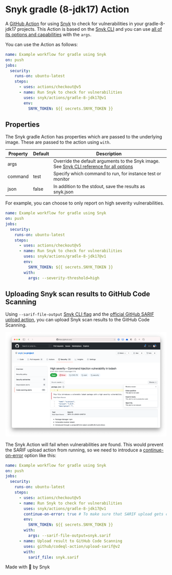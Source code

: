 <!--
WARNING: This file is generated, do not edit! Edit _templates/README.md.erb instead.
-->

# Snyk gradle (8-jdk17)  Action



A [GitHub Action](https://github.com/features/actions) for using [Snyk](https://snyk.co/SnykGH) to check for
vulnerabilities in your gradle-8-jdk17 projects. This Action is based on the [Snyk CLI][cli-gh] and you can use [all of its options and capabilities][cli-ref] with the `args`.

You can use the Action as follows:

```yaml
name: Example workflow for gradle using Snyk
on: push
jobs:
  security:
    runs-on: ubuntu-latest
    steps:
      - uses: actions/checkout@v5
      - name: Run Snyk to check for vulnerabilities
        uses: snyk/actions/gradle-8-jdk17@v1
        env:
          SNYK_TOKEN: ${{ secrets.SNYK_TOKEN }}
```

## Properties

The Snyk gradle Action has properties which are passed to the underlying image. These are passed to the action using `with`.

| Property | Default | Description                                                                                         |
| -------- | ------- | --------------------------------------------------------------------------------------------------- |
| args     |         | Override the default arguments to the Snyk image. See [Snyk CLI reference for all options][cli-ref] |
| command  | test    | Specify which command to run, for instance test or monitor                                          |
| json     | false   | In addition to the stdout, save the results as snyk.json                                            |

For example, you can choose to only report on high severity vulnerabilities.

```yaml
name: Example workflow for gradle using Snyk
on: push
jobs:
  security:
    runs-on: ubuntu-latest
    steps:
      - uses: actions/checkout@v5
      - name: Run Snyk to check for vulnerabilities
        uses: snyk/actions/gradle-8-jdk17@v1
        env:
          SNYK_TOKEN: ${{ secrets.SNYK_TOKEN }}
        with:
          args: --severity-threshold=high
```

## Uploading Snyk scan results to GitHub Code Scanning

Using `--sarif-file-output` [Snyk CLI flag][cli-ref] and the [official GitHub SARIF upload action](https://docs.github.com/en/code-security/secure-coding/uploading-a-sarif-file-to-github), you can upload Snyk scan results to the GitHub Code Scanning.

![Snyk results as a SARIF output uploaded to GitHub Code Scanning](../_templates/sarif-example.png)

The Snyk Action will fail when vulnerabilities are found. This would prevent the SARIF upload action from running, so we need to introduce a [continue-on-error](https://docs.github.com/en/actions/reference/workflow-syntax-for-github-actions#jobsjob_idstepscontinue-on-error) option like this:

```yaml
name: Example workflow for gradle using Snyk
on: push
jobs:
  security:
    runs-on: ubuntu-latest
    steps:
      - uses: actions/checkout@v5
      - name: Run Snyk to check for vulnerabilities
        uses: snyk/actions/gradle-8-jdk17@v1
        continue-on-error: true # To make sure that SARIF upload gets called
        env:
          SNYK_TOKEN: ${{ secrets.SNYK_TOKEN }}
        with:
          args: --sarif-file-output=snyk.sarif
      - name: Upload result to GitHub Code Scanning
        uses: github/codeql-action/upload-sarif@v2
        with:
          sarif_file: snyk.sarif
```

Made with 💜 by Snyk

[cli-gh]: https://github.com/snyk/snyk 'Snyk CLI'
[cli-ref]: https://docs.snyk.io/snyk-cli/cli-reference 'Snyk CLI Reference documentation'
